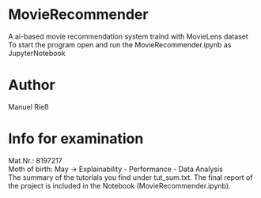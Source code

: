 # MovieRecommender
 A ai-based movie recommendation system traind with MovieLens dataset
To start the program open and run the MovieRecommender.ipynb as JupyterNotebook

# Author

Manuel Rieß

# Info for examination
Mat.Nr.: 8197217\
Moth of birth: May -> Explainability - Performance - Data Analysis\
The summary of the tutorials you find under tut_sum.txt.
The final report of the project is included in the Notebook (MovieRecommender.ipynb).
